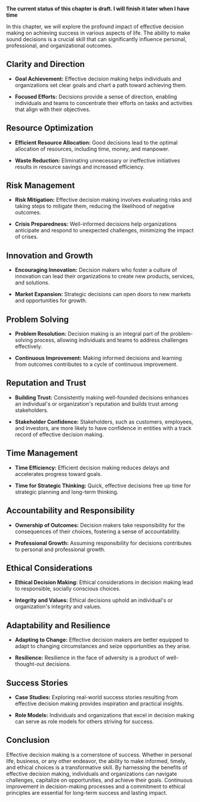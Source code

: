 **The current status of this chapter is draft. I will finish it later when I have time**

In this chapter, we will explore the profound impact of effective decision making on achieving success in various aspects of life. The ability to make sound decisions is a crucial skill that can significantly influence personal, professional, and organizational outcomes.

Clarity and Direction
---------------------

* **Goal Achievement:** Effective decision making helps individuals and organizations set clear goals and chart a path toward achieving them.

* **Focused Efforts:** Decisions provide a sense of direction, enabling individuals and teams to concentrate their efforts on tasks and activities that align with their objectives.

Resource Optimization
---------------------

* **Efficient Resource Allocation:** Good decisions lead to the optimal allocation of resources, including time, money, and manpower.

* **Waste Reduction:** Eliminating unnecessary or ineffective initiatives results in resource savings and increased efficiency.

Risk Management
---------------

* **Risk Mitigation:** Effective decision making involves evaluating risks and taking steps to mitigate them, reducing the likelihood of negative outcomes.

* **Crisis Preparedness:** Well-informed decisions help organizations anticipate and respond to unexpected challenges, minimizing the impact of crises.

Innovation and Growth
---------------------

* **Encouraging Innovation:** Decision makers who foster a culture of innovation can lead their organizations to create new products, services, and solutions.

* **Market Expansion:** Strategic decisions can open doors to new markets and opportunities for growth.

Problem Solving
---------------

* **Problem Resolution:** Decision making is an integral part of the problem-solving process, allowing individuals and teams to address challenges effectively.

* **Continuous Improvement:** Making informed decisions and learning from outcomes contributes to a cycle of continuous improvement.

Reputation and Trust
--------------------

* **Building Trust:** Consistently making well-founded decisions enhances an individual's or organization's reputation and builds trust among stakeholders.

* **Stakeholder Confidence:** Stakeholders, such as customers, employees, and investors, are more likely to have confidence in entities with a track record of effective decision making.

Time Management
---------------

* **Time Efficiency:** Efficient decision making reduces delays and accelerates progress toward goals.

* **Time for Strategic Thinking:** Quick, effective decisions free up time for strategic planning and long-term thinking.

Accountability and Responsibility
---------------------------------

* **Ownership of Outcomes:** Decision makers take responsibility for the consequences of their choices, fostering a sense of accountability.

* **Professional Growth:** Assuming responsibility for decisions contributes to personal and professional growth.

Ethical Considerations
----------------------

* **Ethical Decision Making:** Ethical considerations in decision making lead to responsible, socially conscious choices.

* **Integrity and Values:** Ethical decisions uphold an individual's or organization's integrity and values.

Adaptability and Resilience
---------------------------

* **Adapting to Change:** Effective decision makers are better equipped to adapt to changing circumstances and seize opportunities as they arise.

* **Resilience:** Resilience in the face of adversity is a product of well-thought-out decisions.

Success Stories
---------------

* **Case Studies:** Exploring real-world success stories resulting from effective decision making provides inspiration and practical insights.

* **Role Models:** Individuals and organizations that excel in decision making can serve as role models for others striving for success.

Conclusion
----------

Effective decision making is a cornerstone of success. Whether in personal life, business, or any other endeavor, the ability to make informed, timely, and ethical choices is a transformative skill. By harnessing the benefits of effective decision making, individuals and organizations can navigate challenges, capitalize on opportunities, and achieve their goals. Continuous improvement in decision-making processes and a commitment to ethical principles are essential for long-term success and lasting impact.
